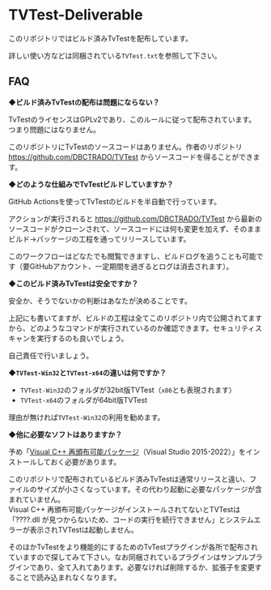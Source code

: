 # TVTest-Deliverable

このリポジトリではビルド済みTvTestを配布しています。

詳しい使い方などは同梱されている`TVTest.txt`を参照して下さい。

## FAQ

**◆ビルド済みTvTestの配布は問題にならない？**

TvTestのライセンスはGPLv2であり、このルールに従って配布されています。<br>つまり問題にはなりません。

このリポジトリにTvTestのソースコードはありません。作者のリポジトリ https://github.com/DBCTRADO/TVTest からソースコードを得ることができます。

**◆どのような仕組みでTvTestビルドしていますか？**

GitHub Actionsを使ってTvTestのビルドを半自動で行っています。

アクションが実行されると https://github.com/DBCTRADO/TVTest から最新のソースコードがクローンされて、ソースコードには何も変更を加えず、そのままビルド→パッケージの工程を通ってリリースしています。

このワークフローはどなたでも閲覧できますし、ビルドログを追うことも可能です（要GitHubアカウント、一定期間を過ぎるとログは消去されます）。

**◆このビルド済みTvTestは安全ですか？**

安全か、そうでないかの判断はあなたが決めることです。

上記にも書いてますが、ビルドの工程は全てこのリポジトリ内で公開されてますから、どのようなコマンドが実行されているのか確認できます。セキュリティスキャンを実行するのも良いでしょう。

自己責任で行いましょう。

**◆`TVTest-Win32`と`TVTest-x64`の違いは何ですか？**

* `TVTest-Win32`のフォルダが32bit版TVTest（`x86`とも表現されます）
* `TVTest-x64`のフォルダが64bit版TVTest

理由が無ければ`TVTest-Win32`の利用を勧めます。

**◆他に必要なソフトはありますか？**

予め「[Visual C++ 再頒布可能パッケージ](https://learn.microsoft.com/ja-jp/cpp/windows/latest-supported-vc-redist)（Visual Studio 2015-2022）」をインストールしておく必要があります。

このリポジトリで配布されているビルド済みTvTestは通常リリースと違い、ファイルのサイズが小さくなっています。その代わり起動に必要なパッケージが含まれていません。<br>Visual C++ 再頒布可能パッケージがインストールされてないとTVTestは「????.dll が見つからないため、コードの実行を続行できません」とシステムエラーが表示されTVTestは起動しません。

そのほかTvTestをより機能的にするためのTvTestプラグインが各所で配布されていますので探してみて下さい。なお同梱されているプラグインはサンプルプラグインであり、全て入れてあります。必要なければ削除するか、拡張子を変更することで読み込まれなくなります。
